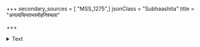 +++
secondary_sources = [ "MSS_1275",]
jsonClass = "Subhaashita"
title = "अनल्पचिन्ताभरमोहनिश्चला"

+++

<details><summary>Text</summary>

अनल्पचिन्ताभरमोहनिश्चला विलोक्यमानैव करोति साध्वसम्।  
स्वभावशोभानतिमात्रभूषणा तनुस्तवेयं बत किं नु सुन्दरि॥
</details>

